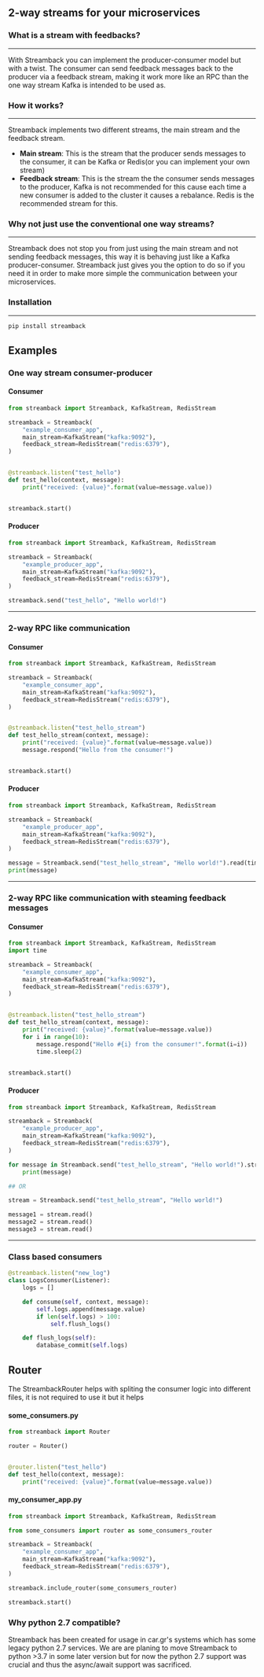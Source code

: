 ## 2-way streams for your microservices

### What is a stream with feedbacks?

----

With Streamback you can implement the producer-consumer model but with a twist. The consumer can
send feedback messages back to the producer via a feedback stream, making it work more like an RPC than the one way
stream Kafka is intended to be used as.

### How it works?

----
Streamback implements two different streams, the main stream and the feedback stream.

- **Main stream**: This is the stream that the producer sends messages to the consumer, it can be Kafka or Redis(or you
  can
  implement your own stream)
- **Feedback stream**: This is the stream the the consumer sends messages to the producer, Kafka is not recommended for
  this
  cause each time a new consumer is added to the cluster it causes a rebalance. Redis is the recommended stream for
  this.

### Why not just use the conventional one way streams?

----

Streamback does not stop you from just using the main stream and not sending feedback messages, this way it is behaving
just like a Kafka producer-consumer. Streamback just gives
you the option to do so if you need it in order to make more simple the communication between your microservices.

### Installation

----

```bash
pip install streamback
```

## Examples

### One way stream consumer-producer

#### Consumer

```python
from streamback import Streamback, KafkaStream, RedisStream

streamback = Streamback(
    "example_consumer_app",
    main_stream=KafkaStream("kafka:9092"),
    feedback_stream=RedisStream("redis:6379"),
)


@streamback.listen("test_hello")
def test_hello(context, message):
    print("received: {value}".format(value=message.value))


streamback.start()
```

#### Producer

```python
from streamback import Streamback, KafkaStream, RedisStream

streamback = Streamback(
    "example_producer_app",
    main_stream=KafkaStream("kafka:9092"),
    feedback_stream=RedisStream("redis:6379"),
)

streamback.send("test_hello", "Hello world!")
```

----

### 2-way RPC like communication

#### Consumer

```python
from streamback import Streamback, KafkaStream, RedisStream

streamback = Streamback(
    "example_consumer_app",
    main_stream=KafkaStream("kafka:9092"),
    feedback_stream=RedisStream("redis:6379"),
)


@streamback.listen("test_hello_stream")
def test_hello_stream(context, message):
    print("received: {value}".format(value=message.value))
    message.respond("Hello from the consumer!")


streamback.start()
```

#### Producer

```python
from streamback import Streamback, KafkaStream, RedisStream

streamback = Streamback(
    "example_producer_app",
    main_stream=KafkaStream("kafka:9092"),
    feedback_stream=RedisStream("redis:6379"),
)

message = Streamback.send("test_hello_stream", "Hello world!").read(timeout=10)
print(message)
```

---

### 2-way RPC like communication with steaming feedback messages

#### Consumer

```python
from streamback import Streamback, KafkaStream, RedisStream
import time

streamback = Streamback(
    "example_consumer_app",
    main_stream=KafkaStream("kafka:9092"),
    feedback_stream=RedisStream("redis:6379"),
)


@streamback.listen("test_hello_stream")
def test_hello_stream(context, message):
    print("received: {value}".format(value=message.value))
    for i in range(10):
        message.respond("Hello #{i} from the consumer!".format(i=i))
        time.sleep(2)


streamback.start()
```

#### Producer

```python
from streamback import Streamback, KafkaStream, RedisStream

streamback = Streamback(
    "example_producer_app",
    main_stream=KafkaStream("kafka:9092"),
    feedback_stream=RedisStream("redis:6379"),
)

for message in Streamback.send("test_hello_stream", "Hello world!").stream():
    print(message)

## OR

stream = Streamback.send("test_hello_stream", "Hello world!")

message1 = stream.read()
message2 = stream.read()
message3 = stream.read()
```

----

### Class based consumers

```python
@streamback.listen("new_log")
class LogsConsumer(Listener):
    logs = []

    def consume(self, context, message):
        self.logs.append(message.value)
        if len(self.logs) > 100:
            self.flush_logs()

    def flush_logs(self):
        database_commit(self.logs)
```

## Router

The StreambackRouter helps with spliting the consumer logic into different files, it is not required to use it but it
helps

#### some_consumers.py

```python
from streamback import Router

router = Router()


@router.listen("test_hello")
def test_hello(context, message):
    print("received: {value}".format(value=message.value))
```

#### my_consumer_app.py

```python
from streamback import Streamback, KafkaStream, RedisStream

from some_consumers import router as some_consumers_router

streamback = Streamback(
    "example_consumer_app",
    main_stream=KafkaStream("kafka:9092"),
    feedback_stream=RedisStream("redis:6379"),
)

streamback.include_router(some_consumers_router)

streamback.start()
```

### Why python 2.7 compatible?

Streamback has been created for usage in car.gr's systems which has some legacy python 2.7 services. We are are planing
to move Streamback to python >3.7 in some later version but for now the python 2.7 support was crucial and thus the
async/await support was sacrificed.